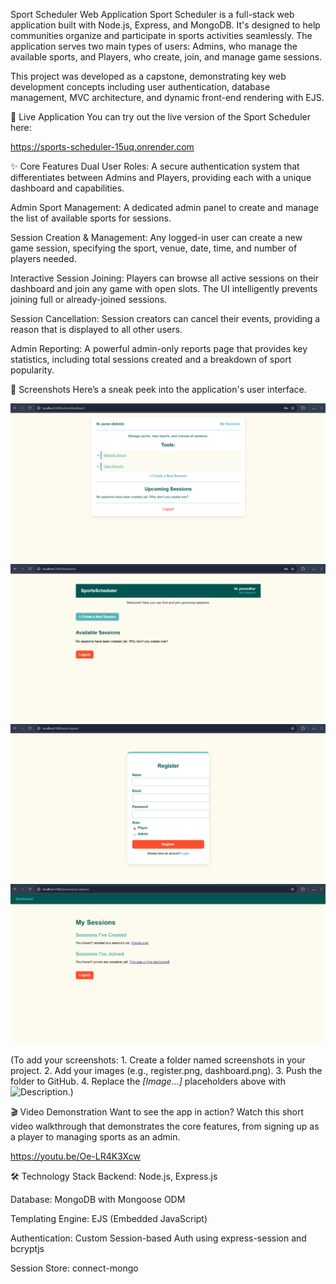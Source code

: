 Sport Scheduler Web Application
Sport Scheduler is a full-stack web application built with Node.js, Express, and MongoDB. It's designed to help communities organize and participate in sports activities seamlessly. The application serves two main types of users: Admins, who manage the available sports, and Players, who create, join, and manage game sessions.

This project was developed as a capstone, demonstrating key web development concepts including user authentication, database management, MVC architecture, and dynamic front-end rendering with EJS.

🚀 Live Application
You can try out the live version of the Sport Scheduler here:

https://sports-scheduler-15uq.onrender.com 

✨ Core Features
Dual User Roles: A secure authentication system that differentiates between Admins and Players, providing each with a unique dashboard and capabilities.

Admin Sport Management: A dedicated admin panel to create and manage the list of available sports for sessions.

Session Creation & Management: Any logged-in user can create a new game session, specifying the sport, venue, date, time, and number of players needed.

Interactive Session Joining: Players can browse all active sessions on their dashboard and join any game with open slots. The UI intelligently prevents joining full or already-joined sessions.

Session Cancellation: Session creators can cancel their events, providing a reason that is displayed to all other users.

Admin Reporting: A powerful admin-only reports page that provides key statistics, including total sessions created and a breakdown of sport popularity.

📸 Screenshots
Here’s a sneak peek into the application's user interface.

![Alt Text](Images/fsd-admin-dashboard.png)
![Alt Text](Images/fsd-player-dashboard.png)
![Alt Text](Images/fsd-register.png)
![Alt Text](Images/my-sessions.png)

(To add your screenshots: 1. Create a folder named screenshots in your project. 2. Add your images (e.g., register.png, dashboard.png). 3. Push the folder to GitHub. 4. Replace the _[Image...]_ placeholders above with ![Description](screenshots/your-image-name.png).)

🎬 Video Demonstration
Want to see the app in action? Watch this short video walkthrough that demonstrates the core features, from signing up as a player to managing sports as an admin.

https://youtu.be/Oe-LR4K3Xcw

🛠️ Technology Stack
Backend: Node.js, Express.js

Database: MongoDB with Mongoose ODM

Templating Engine: EJS (Embedded JavaScript)

Authentication: Custom Session-based Auth using express-session and bcryptjs

Session Store: connect-mongo